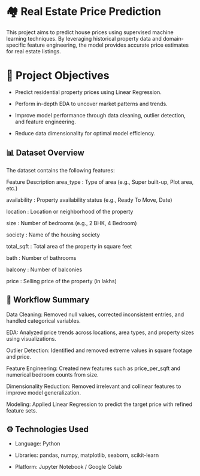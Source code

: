 # 🏘️ Real Estate Price Prediction
This project aims to predict house prices using supervised machine learning techniques. By leveraging historical property data and domain-specific feature engineering, the model provides accurate price estimates for real estate listings.


# 📌 Project Objectives 
- Predict residential property prices using Linear Regression.

- Perform in-depth EDA to uncover market patterns and trends.

- Improve model performance through data cleaning, outlier detection, and feature engineering.

- Reduce data dimensionality for optimal model efficiency.


## 📊 Dataset Overview
The dataset contains the following features:

Feature	Description
area_type   : 	Type of area (e.g., Super built-up, Plot area, etc.)

availability   :	Property availability status (e.g., Ready To Move, Date)

location	 : Location or neighborhood of the property

size   : 	Number of bedrooms (e.g., 2 BHK, 4 Bedroom)

society	  : Name of the housing society

total_sqft  	: Total area of the property in square feet

bath	  : Number of bathrooms

balcony   :	Number of balconies

price	  : Selling price of the property (in lakhs)


## 🧪 Workflow Summary

Data Cleaning: Removed null values, corrected inconsistent entries, and handled categorical variables.

EDA: Analyzed price trends across locations, area types, and property sizes using visualizations.

Outlier Detection: Identified and removed extreme values in square footage and price.

Feature Engineering: Created new features such as price_per_sqft and numerical bedroom counts from size.

Dimensionality Reduction: Removed irrelevant and collinear features to improve model generalization.

Modeling: Applied Linear Regression to predict the target price with refined feature sets.


## ⚙️ Technologies Used
- Language: Python

- Libraries: pandas, numpy, matplotlib, seaborn, scikit-learn

- Platform: Jupyter Notebook / Google Colab



